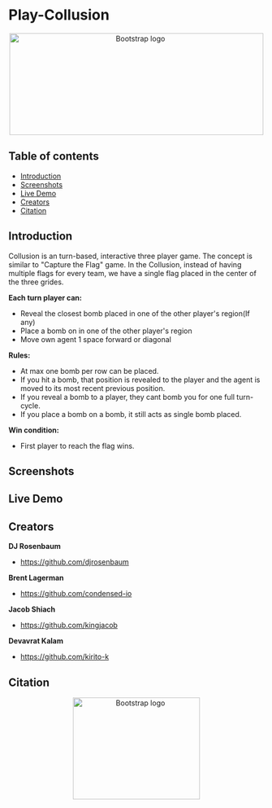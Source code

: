 # Play-Collusion
<p align="center">
  <a href="https://getbootstrap.com/">
    <img src="https://github.com/kirito-k/Collusion/blob/master/htdocs/img/logo_collusion.svg" alt="Bootstrap logo" width="500" height="200">
  </a>
</p>


## Table of contents
* [Introduction](#introduction)
* [Screenshots](#screenshots)
* [Live Demo](#live-demo)
* [Creators](#creators)
* [Citation](#citation)


## Introduction

<p>Collusion is an turn-based, interactive three player game. The concept is similar to "Capture the Flag" game. In the Collusion, instead of having multiple flags for every team, we have a single flag placed in the center of the three grides.</p>

**Each turn player can:**
* Reveal the closest bomb placed in one of the other player's region(If any)
* Place a bomb on in one of the other player's region
* Move own agent 1 space forward or diagonal

**Rules:**
* At max one bomb per row can be placed.
* If you hit a bomb, that position is revealed to the player and the agent is moved to its most recent previous position. 
* If you reveal a bomb to a player, they cant bomb you for one full turn-cycle.
* If you place a bomb on a bomb, it still acts as single bomb placed.

**Win condition:**
* First player to reach the flag wins.

## Screenshots
## Live Demo
## Creators
**DJ Rosenbaum**
- <https://github.com/djrosenbaum>

**Brent Lagerman**
- <https://github.com/condensed-io>

**Jacob Shiach**
- <https://github.com/kingjacob>

**Devavrat Kalam**
- <https://github.com/kirito-k>

## Citation
<p align="center">
  <a href="https://getbootstrap.com/">
    <img src="https://ethnewyork.com/src/assets/images/ETHNewYork-logo-large.svg" alt="Bootstrap logo" width="250" height="200">
  </a>
</p>
